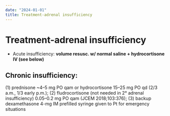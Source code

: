 ```yaml
---
date: "2024-01-01"
title: Treatment-adrenal insufficiency
---
```


# Treatment-adrenal insufficiency

* Acute insufficiency: **volume resusc. w/ normal saline + hydrocortisone IV (see below)**

## Chronic insufficiency:
(1) prednisone ~4–5 mg PO qam or hydrocortisone 15–25 mg PO qd (2/3 a.m., 1/3 early p.m.);
(2) fludrocortisone (not needed in 2° adrenal insufficiency) 0.05–0.2 mg PO qam (JCEM 2018;103:376);
(3) backup dexamethasone 4-mg IM prefilled syringe given to Pt for emergency situations
